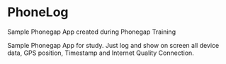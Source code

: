 PhoneLog
========

Sample Phonegap App created during Phonegap Training

Sample Phonegap App for study. Just log and show on screen all device data, GPS position, Timestamp and Internet Quality Connection.